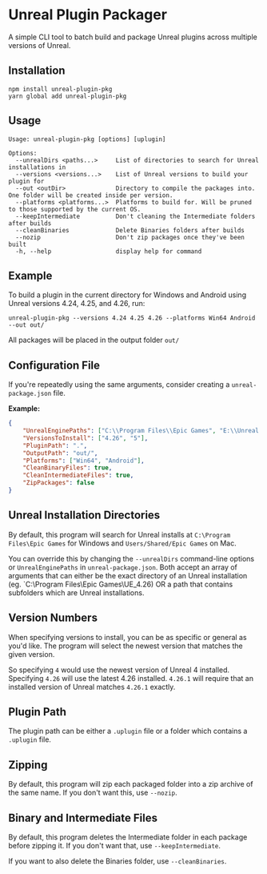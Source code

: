 # Unreal Plugin Packager

A simple CLI tool to batch build and package Unreal plugins across multiple versions of Unreal.

## Installation

```
npm install unreal-plugin-pkg
yarn global add unreal-plugin-pkg
```

## Usage

```
Usage: unreal-plugin-pkg [options] [uplugin]

Options:
  --unrealDirs <paths...>     List of directories to search for Unreal installations in
  --versions <versions...>    List of Unreal versions to build your plugin for
  --out <outDir>              Directory to compile the packages into. One folder will be created inside per version.
  --platforms <platforms...>  Platforms to build for. Will be pruned to those supported by the current OS.
  --keepIntermediate          Don't cleaning the Intermediate folders after builds
  --cleanBinaries             Delete Binaries folders after builds
  --nozip                     Don't zip packages once they've been built
  -h, --help                  display help for command
```

## Example

To build a plugin in the current directory for Windows and Android using Unreal versions 4.24, 4.25, and 4.26, run:

```
unreal-plugin-pkg --versions 4.24 4.25 4.26 --platforms Win64 Android --out out/
```

All packages will be placed in the output folder `out/`

## Configuration File

If you're repeatedly using the same arguments, consider creating a `unreal-package.json` file.

**Example:**

```json
{
    "UnrealEnginePaths": ["C:\\Program Files\\Epic Games", "E:\\Unreal Installs"],
    "VersionsToInstall": ["4.26", "5"],
    "PluginPath": ".",
    "OutputPath": "out/",
    "Platforms": ["Win64", "Android"],
    "CleanBinaryFiles": true,
    "CleanIntermediateFiles": true,
    "ZipPackages": false
}
```

## Unreal Installation Directories

By default, this program will search for Unreal installs at `C:\Program Files\Epic Games` for Windows and `Users/Shared/Epic Games` on Mac. 

You can override this by changing the `--unrealDirs` command-line options or `UnrealEnginePaths` in `unreal-package.json`. Both accept an array of arguments that can either be the exact directory of an Unreal installation (eg. `C:\Program Files\Epic Games\UE_4.26) OR a path that contains subfolders which are Unreal installations.

## Version Numbers

When specifying versions to install, you can be as specific or general as you'd like. The program will select the newest version that matches the given version.

So specifying `4` would use the newest version of Unreal 4 installed. Specifying `4.26` will use the latest 4.26 installed. `4.26.1` will require that an installed version of Unreal matches `4.26.1` exactly.

## Plugin Path

The plugin path can be either a `.uplugin` file or a folder which contains a `.uplugin` file.

## Zipping

By default, this program will zip each packaged folder into a zip archive of the same name. If you don't want this, use `--nozip`.

## Binary and Intermediate Files

By default, this program deletes the Intermediate folder in each package before zipping it. If you don't want that, use `--keepIntermediate`.

If you want to also delete the Binaries folder, use `--cleanBinaries`.